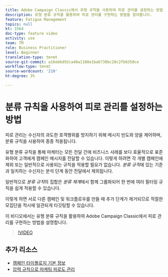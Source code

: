 ```yaml
---
title: Adobe Campaign Classic에서 유형 규칙을 사용하여 피로 관리를 설정하는 방법
description: 유형 분류 규칙을 활용하여 피로 관리를 구현하는 방법을 알아봅니다.
feature: Fatigue Management
topics: null
kt: 1564
doc-type: feature video
activity: use
team: TM
role: Business Practitioner
level: Beginner
translation-type: tm+mt
source-git-commit: a16eb6d92ca40a1188e1ba6730bc28c2fb8358ce
workflow-type: tm+mt
source-wordcount: '210'
ht-degree: 3%

---
```



# 분류 규칙을 사용하여 피로 관리를 설정하는 방법

피로 관리는 수신자의 과도한 호객행위를 방지하기 위해 메시지 빈도와 양을 제어하며, 분류 규칙을 사용하여 종종 적용됩니다.

유형 분류 규칙을 통해 마케터는 모든 전달 간에 비즈니스 사례를 보다 효율적으로 표준화하여 고객에게 캠페인 메시지를 전달할 수 있습니다. 이렇게 하려면 각 개별 캠페인에 제외 또는 일반적으로 사용되는 규칙을 적용할 필요가 없습니다. *분류 규칙*&#x200B;에 있는 기준과 일치하는 수신자는 분석 단계 동안 전달에서 제외됩니다.

일반적으로 *분류 규칙*&#x200B;의 집합은 *분류 체계*&#x200B;에서 함께 그룹화되어 한 번에 여러 필터링 규칙을 쉽게 적용할 수 있습니다.

이렇게 하면 서로 다른 캠페인 및 워크플로우를 만들 때 추가 단계가 제거되므로 적절한 모집단을 적시에 일관되게 타깃팅할 수 있습니다.

이 비디오에서는 유형 분류 규칙을 활용하여 Adobe Campaign Classic에서 피로 관리를 구현하는 방법을 설명합니다.

>[!VIDEO](https://video.tv.adobe.com/v/25090?quality=12)

## 추가 리소스

* [캠페인 타이폴로지 기본 정보](https://docs.adobe.com/content/help/en/campaign-classic/using/orchestrating-campaigns/campaign-optimization/about-campaign-typologies.html)
* [압력 규칙으로 마케팅 피로도 관리](https://docs.adobe.com/content/help/en/campaign-classic/using/orchestrating-campaigns/campaign-optimization/pressure-rules.html)

